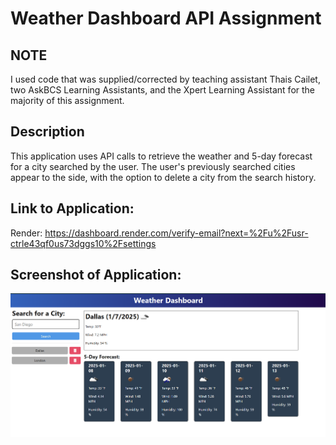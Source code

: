# Weather Dashboard API Assignment

## NOTE
I used code that was supplied/corrected by teaching assistant Thais Cailet, two AskBCS Learning Assistants, and the Xpert Learning Assistant for the majority of this assignment.

## Description
This application uses API calls to retrieve the weather and 5-day forecast for a city searched by the user. The user's previously searched cities appear to the side, with the option to delete a city from the search history.

## Link to Application:
Render: https://dashboard.render.com/verify-email?next=%2Fu%2Fusr-ctrle43qf0us73dggs10%2Fsettings

## Screenshot of Application:
![Alt text](Develop\assets\screenshot.png "Screenshot of application")
